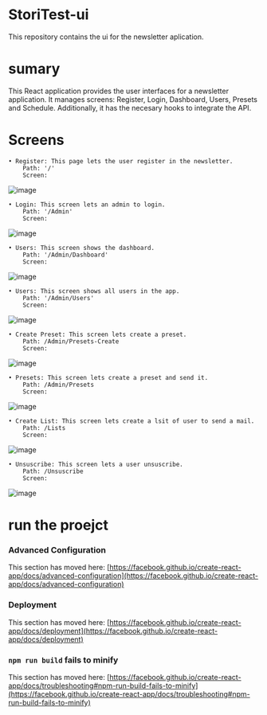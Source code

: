 # StoriTest-ui
This repository contains the ui for the newsletter aplication.

# sumary
This React application provides the user interfaces for a newsletter application. It manages screens: Register, Login, Dashboard, Users, Presets and Schedule. Additionally, it has the necesary hooks to integrate the API.

# Screens
    • Register: This page lets the user register in the newsletter.
        Path: '/'
        Screen:
![image](https://github.com/oscartorres098/StoriTest-ui/assets/36300388/1b71a288-bc0b-4f56-9882-1ef2ac250507)
    
    • Login: This screen lets an admin to login.
        Path: '/Admin'
        Screen:
![image](https://github.com/oscartorres098/StoriTest-ui/assets/36300388/e371937d-20b6-47df-80a6-b5bf46c22a07)

    • Users: This screen shows the dashboard.
        Path: '/Admin/Dashboard'
        Screen:
![image](https://github.com/oscartorres098/StoriTest-ui/assets/36300388/de795972-a34e-4e09-9acb-2e4b73a1681b)

    
    • Users: This screen shows all users in the app.
        Path: '/Admin/Users'
        Screen:
![image](https://github.com/oscartorres098/StoriTest-ui/assets/36300388/bbcab422-35ea-4ab5-b288-80167dea5113)
    
    • Create Preset: This screen lets create a preset.
        Path: /Admin/Presets-Create
        Screen:
![image](https://github.com/oscartorres098/StoriTest-ui/assets/36300388/737ea6e7-f639-437a-8858-2cc234e24bf6)
    
    • Presets: This screen lets create a preset and send it.
        Path: /Admin/Presets
        Screen:
![image](https://github.com/oscartorres098/StoriTest-ui/assets/36300388/f9e93bb9-0bec-4d58-960e-d1d208270f01)

    • Create List: This screen lets create a lsit of user to send a mail.
        Path: /Lists
        Screen:
![image](https://github.com/oscartorres098/StoriTest-ui/assets/36300388/737ea6e7-f639-437a-8858-2cc234e24bf6)


    • Unsuscribe: This screen lets a user unsuscribe.
        Path: /Unsuscribe
        Screen:
![image](https://github.com/oscartorres098/StoriTest-ui/assets/36300388/96b906cc-88d1-4a46-b9ed-c4e73605af82)


# run the proejct




### Advanced Configuration

This section has moved here: [https://facebook.github.io/create-react-app/docs/advanced-configuration](https://facebook.github.io/create-react-app/docs/advanced-configuration)

### Deployment

This section has moved here: [https://facebook.github.io/create-react-app/docs/deployment](https://facebook.github.io/create-react-app/docs/deployment)

### `npm run build` fails to minify

This section has moved here: [https://facebook.github.io/create-react-app/docs/troubleshooting#npm-run-build-fails-to-minify](https://facebook.github.io/create-react-app/docs/troubleshooting#npm-run-build-fails-to-minify)
